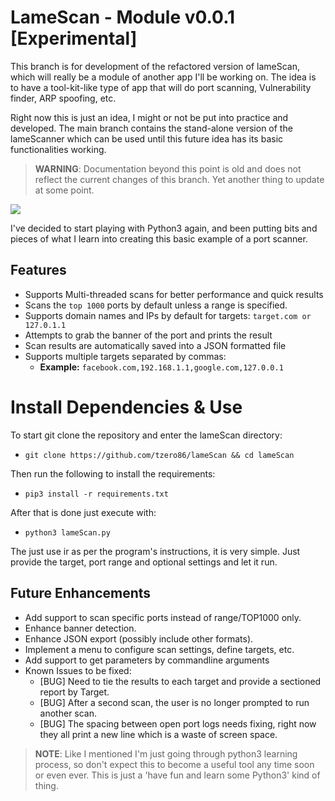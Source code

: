 # LameScan - Module v0.0.1 [Experimental]

This branch is for development of the refactored version of lameScan, which will really be a module of 
another app I'll be working on. The idea is to have a tool-kit-like type of app that will do port scanning,
Vulnerability finder, ARP spoofing, etc.

Right now this is just an idea, I might or not be put into practice and developed. The main branch contains the 
stand-alone version of the lameScanner which can be used until this future idea has its basic functionalities working.

> **WARNING**: Documentation beyond this point is old and does not reflect the current changes of this branch. 
> Yet another thing to update at some point.


![](https://i.imgur.com/5IdZKc8.png)

I've decided to start playing with Python3 again, and been putting bits and pieces 
of what I learn into creating this basic example of a port scanner.

## Features

- Supports Multi-threaded scans for better performance and quick results
- Scans the `top 1000` ports by default unless a range is specified.
- Supports domain names and IPs by default for targets: `target.com or 127.0.1.1`
- Attempts to grab the banner of the port and prints the result
- Scan results are automatically saved into a JSON formatted file  
- Supports multiple targets separated by commas: 
    - **Example:** `facebook.com,192.168.1.1,google.com,127.0.0.1`
  
# Install Dependencies & Use

To start git clone the repository and enter the lameScan directory:
- `git clone https://github.com/tzero86/lameScan && cd lameScan`

Then run the following to install the requirements:
- `pip3 install -r requirements.txt`

After that is done just execute with:
- `python3 lameScan.py`

The just use ir as per the program's instructions, it is very simple. Just provide the target, port range and optional
settings and let it run.

  
## Future Enhancements

- Add support to scan specific ports instead of range/TOP1000 only.
- Enhance banner detection.
- Enhance JSON export (possibly include other formats).
- Implement a menu to configure scan settings, define targets, etc.
- Add support to get parameters by commandline arguments  
- Known Issues to be fixed:
  - [BUG] Need to tie the results to each target and provide a sectioned report by Target.
  - [BUG] After a second scan, the user is no longer prompted to run another scan.
  - [BUG] The spacing between open port logs needs fixing, right now they all print a new line which is a waste 
    of screen space.



> **NOTE**: Like I mentioned I'm just going through python3 learning process, so don't expect this to become
a useful tool any time soon or even ever. This is just a 'have fun and learn some Python3' kind of thing. 


